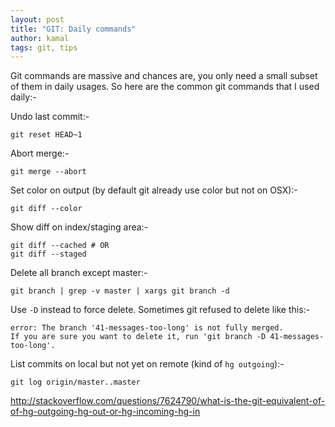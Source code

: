 ```yaml
---
layout: post
title: "GIT: Daily commands"
author: kamal
tags: git, tips
---
```


Git commands are massive and chances are, you only need a small subset of them in daily usages. So here are the common git commands that I used daily:-

Undo last commit:-

```
git reset HEAD~1
```

Abort merge:-

```
git merge --abort
```

Set color on output (by default git already use color but not on OSX):-

```
git diff --color
```

Show diff on index/staging area:-

```
git diff --cached # OR
git diff --staged
```

Delete all branch except master:-

```
git branch | grep -v master | xargs git branch -d
```

Use `-D` instead to force delete. Sometimes git refused to delete like this:-

```
error: The branch '41-messages-too-long' is not fully merged.
If you are sure you want to delete it, run 'git branch -D 41-messages-too-long'.
```

List commits on local but not yet on remote (kind of `hg outgoing`):-

```
git log origin/master..master
```
http://stackoverflow.com/questions/7624790/what-is-the-git-equivalent-of-of-hg-outgoing-hg-out-or-hg-incoming-hg-in
